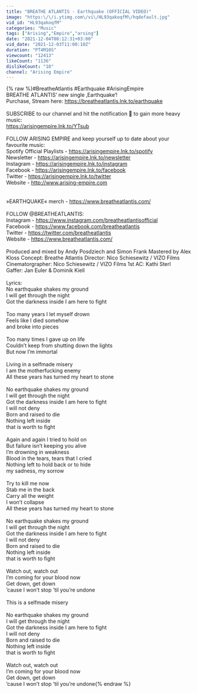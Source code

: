 ```yaml
---
title: "BREATHE ATLANTIS - Earthquake (OFFICIAL VIDEO)"
image: "https:\/\/i.ytimg.com\/vi\/HL93qakoqfM\/hqdefault.jpg"
vid_id: "HL93qakoqfM"
categories: "Music"
tags: ["Arising","Empire","arsing"]
date: "2021-12-04T08:12:31+03:00"
vid_date: "2021-12-03T11:00:10Z"
duration: "PT4M10S"
viewcount: "12413"
likeCount: "1136"
dislikeCount: "18"
channel: "Arising Empire"
---
```

{% raw %}#BreatheAtlantis #Earthquake #ArisingEmpire<br />BREATHE ATLANTIS’ new single ‚Earthquake‘!<br />Purchase, Stream here: <a rel="nofollow" target="blank" href="https://breatheatlantis.lnk.to/earthquake">https://breatheatlantis.lnk.to/earthquake</a><br /> <br />SUBSCRIBE to our channel and hit the notification 🔔 to gain more heavy music: <br /><a rel="nofollow" target="blank" href="https://arisingempire.lnk.to/YTsub">https://arisingempire.lnk.to/YTsub</a><br /> <br />FOLLOW ARISING EMPIRE and keep yourself up to date about your favourite music:<br />Spotify Official Playlists - <a rel="nofollow" target="blank" href="https://arisingempire.lnk.to/spotify">https://arisingempire.lnk.to/spotify</a><br />Newsletter - <a rel="nofollow" target="blank" href="https://arisingempire.lnk.to/newsletter">https://arisingempire.lnk.to/newsletter</a><br />Instagram - <a rel="nofollow" target="blank" href="https://arisingempire.lnk.to/instagram">https://arisingempire.lnk.to/instagram</a><br />Facebook - <a rel="nofollow" target="blank" href="https://arisingempire.lnk.to/facebook">https://arisingempire.lnk.to/facebook</a><br />Twitter - <a rel="nofollow" target="blank" href="https://arisingempire.lnk.to/twitter">https://arisingempire.lnk.to/twitter</a><br />Website - <a rel="nofollow" target="blank" href="http://www.arising-empire.com">http://www.arising-empire.com</a><br /> <br /> <br />»EARTHQUAKE« merch - <a rel="nofollow" target="blank" href="https://www.breatheatlantis.com/">https://www.breatheatlantis.com/</a><br /> <br />FOLLOW @BREATHEATLANTIS:<br />Instagram - <a rel="nofollow" target="blank" href="https://www.instagram.com/breatheatlantisofficial">https://www.instagram.com/breatheatlantisofficial</a><br />Facebook - <a rel="nofollow" target="blank" href="https://www.facebook.com/breatheatlantis">https://www.facebook.com/breatheatlantis</a><br />Twitter - <a rel="nofollow" target="blank" href="https://twitter.com/breatheatlantis">https://twitter.com/breatheatlantis</a><br />Website - <a rel="nofollow" target="blank" href="https://www.breatheatlantis.com/">https://www.breatheatlantis.com/</a><br /><br />Produced and mixed by Andy Posdziech and Simon Frank Mastered by Alex Kloss Concept: Breathe Atlantis Director: Nico Schiesewitz / VIZO Films Cinematorgrapher: Nico Schiesewitz / VIZO Films 1st AC: Kathi Sterl<br />Gaffer: Jan Euler &amp; Dominik Kiell <br /> <br />Lyrics:<br />No earthquake shakes my ground<br />I will get through the night<br />Got the darkness inside I am here to fight<br /> <br />Too many years I let myself drown<br />Feels like I died somehow<br />and broke into pieces <br /> <br />Too many times I gave up on life<br />Couldn’t keep from shutting down the lights<br />But now I’m immortal<br /> <br />Living in a selfmade misery<br />I am the motherfucking enemy<br />All these years has turned my heart to stone<br /> <br />No earthquake shakes my ground<br />I will get through the night<br />Got the darkness inside I am here to fight<br />I will not deny<br />Born and raised to die<br />Nothing left inside<br />that is worth to fight<br /> <br />Again and again I tried to hold on<br />But failure isn’t keeping you alive<br />I’m drowning in weakness<br />Blood in the tears, tears that I cried<br />Nothing left to hold back or to hide<br />my sadness, my sorrow<br /> <br />Try to kill me now<br />Stab me in the back<br />Carry all the weight<br />I won’t collapse<br />All these years has turned my heart to stone<br /> <br />No earthquake shakes my ground<br />I will get through the night<br />Got the darkness inside I am here to fight<br />I will not deny<br />Born and raised to die<br />Nothing left inside<br />that is worth to fight<br /> <br />Watch out, watch out<br />I’m coming for your blood now<br />Get down, get down<br />’cause I won’t stop ’til you’re undone<br /> <br />This is a selfmade misery<br /> <br />No earthquake shakes my ground<br />I will get through the night<br />Got the darkness inside I am here to fight<br />I will not deny<br />Born and raised to die<br />Nothing left inside<br />that is worth to fight<br /> <br />Watch out, watch out<br />I’m coming for your blood now<br />Get down, get down<br />’cause I won’t stop ’til you’re undone{% endraw %}
